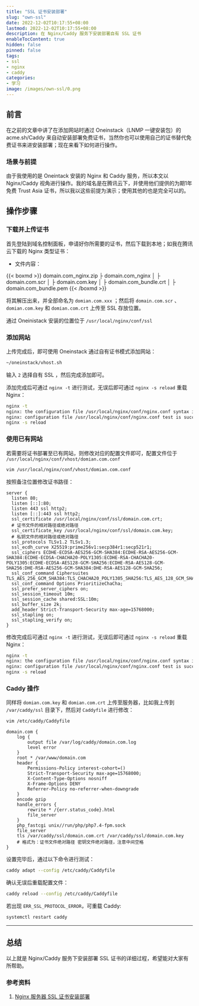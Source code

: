 ```yaml
---
title: "SSL 证书安装部署"
slug: "own-ssl"
date: 2022-12-02T10:17:55+08:00
lastmod: 2022-12-02T10:17:55+08:00
description: 在 Nginx/Caddy 服务下安装部署自有 SSL 证书
enableTocContent: true
hidden: false
pinned: false
tags:
- ssl
- nginx
- caddy
categories:
- 学习
image: /images/own-ssl/0.png
---
```


## 前言

在之前的文章中讲了在添加网站时通过 Oneinstack（LNMP 一键安装包）的 acme.sh/Caddy 来自动安装部署免费证书，当然你也可以使用自己的证书替代免费证书来进安装部署；现在来看下如何进行操作。

### 场景与前提

由于我使用的是 Oneintack 安装的 Nginx 和 Caddy 服务，所以本文以 Nginx/Caddy 视角进行操作。我的域名是在腾讯云下，并使用他们提供的为期1年免费 Trust Asia 证书，所以我以这些前提为演示；使用其他的也是完全可以的。

<!--more-->

## 操作步骤

### 下载并上传证书

首先登陆到域名控制面板，申请好你所需要的证书，然后下载到本地；如我在腾讯云下载的 Nginx 类型证书：

- 文件内容：

{{< boxmd >}}
domain.com_nginx.zip
├ domain.com_nginx
│   ├ domain.com.scr
│   ├ domain.com.key
│   ├ domain.com_bundle.crt
│   ├ domain.com_bundle.pem
{{< /boxmd >}}

将其解压出来，并全部命名为 `domian.com.xxx` ；然后将 `domain.com.scr` 、`domian.com.key` 和 `domian.com.crt` 上传至 SSL 存放位置。

通过 Oneinistack 安装的位置位于 `/usr/local/nginx/conf/ssl`

### 添加网站

上传完成后，即可使用 Oneinstack 通过自有证书模式添加网站：

```bash
~/oneinstack/vhost.sh
```

输入 `2` 选择自有 SSL ，然后完成添加即可。

添加完成后可通过 `nginx -t` 进行测试，无误后即可通过 `nginx -s reload` 重载 Nginx：

```bash
nginx -t
nginx: the configuration file /usr/local/nginx/conf/nginx.conf syntax is ok
nginx: configuration file /usr/local/nginx/conf/nginx.conf test is successful
nginx -s reload
```

### 使用已有网站

若需要将证书部署至已有网站，则修改对应的配置文件即可，配置文件位于 `/usr/local/nginx/conf/vhost/domian.com.conf`

```bash
vim /usr/local/nginx/conf/vhost/domian.com.conf
```

按照备注位置修改证书路径：

```nginx
server {
  listen 80;
  listen [::]:80;
  listen 443 ssl http2;
  listen [::]:443 ssl http2;
  ssl_certificate /usr/local/nginx/conf/ssl/domain.com.crt;
  # 证书文件的相对路径或绝对路径
  ssl_certificate_key /usr/local/nginx/conf/ssl/domain.com.key;
  # 私钥文件的相对路径或绝对路径
  ssl_protocols TLSv1.2 TLSv1.3;
  ssl_ecdh_curve X25519:prime256v1:secp384r1:secp521r1;
  ssl_ciphers ECDHE-ECDSA-AES256-GCM-SHA384:ECDHE-RSA-AES256-GCM-SHA384:ECDHE-ECDSA-CHACHA20-POLY1305:ECDHE-RSA-CHACHA20-POLY1305:ECDHE-ECDSA-AES128-GCM-SHA256:ECDHE-RSA-AES128-GCM-SHA256:DHE-RSA-AES256-GCM-SHA384:DHE-RSA-AES128-GCM-SHA256;
  ssl_conf_command Ciphersuites TLS_AES_256_GCM_SHA384:TLS_CHACHA20_POLY1305_SHA256:TLS_AES_128_GCM_SHA256;
  ssl_conf_command Options PrioritizeChaCha;
  ssl_prefer_server_ciphers on;
  ssl_session_timeout 10m;
  ssl_session_cache shared:SSL:10m;
  ssl_buffer_size 2k;
  add_header Strict-Transport-Security max-age=15768000;
  ssl_stapling on;
  ssl_stapling_verify on;
}
```

修改完成后可通过 `nginx -t` 进行测试，无误后即可通过 `nginx -s reload` 重载 Nginx：

```bash
nginx -t
nginx: the configuration file /usr/local/nginx/conf/nginx.conf syntax is ok
nginx: configuration file /usr/local/nginx/conf/nginx.conf test is successful
nginx -s reload
```

### Caddy 操作

同样将 `domian.com.key` 和 `domian.com.crt` 上传至服务器，比如我上传到 `/var/caddy/ssl` 目录下，然后对 `Caddyfile` 进行修改：

```bash
vim /etc/caddy/Caddyfile
```

```caddyfile
domain.com {
    log {
        output file /var/log/caddy/domain.com.log
        level error
    }
    root * /var/www/domain.com
    header {
        Permissions-Policy interest-cohort=()
        Strict-Transport-Security max-age=15768000;
        X-Content-Type-Options nosniff
        X-Frame-Options DENY
        Referrer-Policy no-referrer-when-downgrade
    }
    encode gzip
    handle_errors {
        rewrite * /{err.status_code}.html
        file_server
    }
    php_fastcgi unix//run/php/php7.4-fpm.sock
    file_server
    tls /var/caddy/ssl/domain.com.crt /var/caddy/ssl/domain.com.key
    # 格式为：证书文件绝对路径 密钥文件绝对路径，注意中间空格
}
```

设置完毕后，通过以下命令进行测试：

```bash
caddy adapt --config /etc/caddy/Caddyfile
```

确认无误后重载配置文件：

```bash
caddy reload --config /etc/caddy/Caddyfile
```

若出现 `ERR_SSL_PROTOCOL_ERROR`，可重载 Caddy:

```bash
systemctl restart caddy
```

---

## 总结

以上就是 Nginx/Caddy 服务下安装部署 SSL 证书的详细过程，希望能对大家有所帮助。

### 参考资料

1. <a href="https://cloud.tencent.com/document/product/400/35244" target="_blank">Nginx 服务器 SSL 证书安装部署</a>
